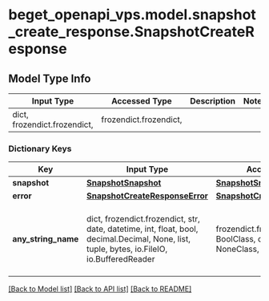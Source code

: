 # beget_openapi_vps.model.snapshot_create_response.SnapshotCreateResponse

## Model Type Info
Input Type | Accessed Type | Description | Notes
------------ | ------------- | ------------- | -------------
dict, frozendict.frozendict,  | frozendict.frozendict,  |  | 

### Dictionary Keys
Key | Input Type | Accessed Type | Description | Notes
------------ | ------------- | ------------- | ------------- | -------------
**snapshot** | [**SnapshotSnapshot**](SnapshotSnapshot.md) | [**SnapshotSnapshot**](SnapshotSnapshot.md) |  | [optional] 
**error** | [**SnapshotCreateResponseError**](SnapshotCreateResponseError.md) | [**SnapshotCreateResponseError**](SnapshotCreateResponseError.md) |  | [optional] 
**any_string_name** | dict, frozendict.frozendict, str, date, datetime, int, float, bool, decimal.Decimal, None, list, tuple, bytes, io.FileIO, io.BufferedReader | frozendict.frozendict, str, BoolClass, decimal.Decimal, NoneClass, tuple, bytes, FileIO | any string name can be used but the value must be the correct type | [optional]

[[Back to Model list]](../../README.md#documentation-for-models) [[Back to API list]](../../README.md#documentation-for-api-endpoints) [[Back to README]](../../README.md)

